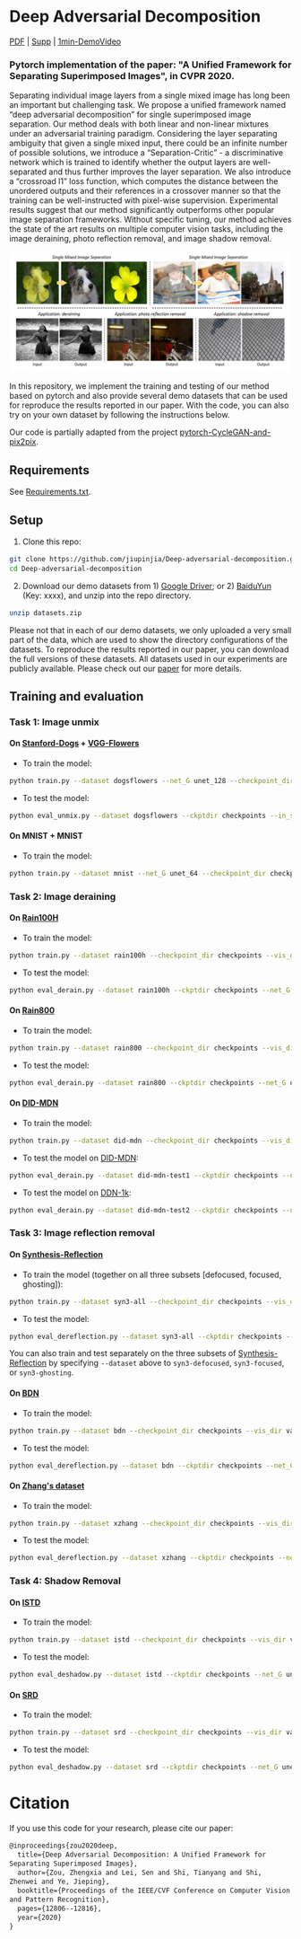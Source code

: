 # Deep Adversarial Decomposition 

[PDF](<https://openaccess.thecvf.com/content_CVPR_2020/papers/Zou_Deep_Adversarial_Decomposition_A_Unified_Framework_for_Separating_Superimposed_Images_CVPR_2020_paper.pdf>) | [Supp](<https://openaccess.thecvf.com/content_CVPR_2020/supplemental/Zou_Deep_Adversarial_Decomposition_CVPR_2020_supplemental.pdf>) | [1min-DemoVideo](<http://www-personal.umich.edu/~zzhengxi/zzx_gallery/5946-1min.mp4>) 

### Pytorch implementation of the paper: "A Unified Framework for Separating Superimposed Images", in CVPR 2020.

Separating individual image layers from a single mixed image has long been an important but challenging task. We propose a unified framework named “deep adversarial decomposition” for single superimposed image separation. Our method deals with both linear and non-linear mixtures under an adversarial training paradigm. Considering the layer separating ambiguity that given a single mixed input, there could be an infinite number of possible solutions, we introduce a “Separation-Critic” - a discriminative network which is trained to identify whether the output layers are well-separated and thus further improves the layer separation. We also introduce a “crossroad l1” loss function, which computes the distance between the unordered outputs and their references in a crossover manner so that the training can be well-instructed with pixel-wise supervision. Experimental results suggest that our method significantly outperforms other popular image separation frameworks. Without specific tuning, our method achieves the state of the art results on multiple computer vision tasks, including the image deraining, photo reflection removal, and image shadow removal. 

![teaser](fig/teaser.jpg)

In this repository, we implement the training and testing of our method based on pytorch and also provide several demo datasets that can be used for reproduce the results reported in our paper. With the code, you can also try on your own dataset by following the instructions below.

Our code is partially adapted from the project [pytorch-CycleGAN-and-pix2pix](https://github.com/junyanz/pytorch-CycleGAN-and-pix2pix).



## Requirements

See [Requirements.txt](requirements.txt).



## Setup

1. Clone this repo:

```bash
git clone https://github.com/jiupinjia/Deep-adversarial-decomposition.git 
cd Deep-adversarial-decomposition
```

2. Download our demo datasets from 1) [Google Driver](https://drive.google.com/open?id=1MIBstoZI1hJ2Rio2CP5Gq1KLJ0IVC1Rd); or 2) [BaiduYun](https://pan.baidu.com/s/17Lfh5LpXrTsxkwFdoi_Jhw) (Key: xxxx), and unzip into the repo directory.

```bash
unzip datasets.zip
```
   
   Please not that in each of our demo datasets, we only uploaded a very small part of the data, which are used to show the directory configurations of the datasets. To reproduce the results reported in our paper, you can download the full versions of these datasets. All datasets used in our experiments are publicly available. Please check out our [paper](https://openaccess.thecvf.com/content_CVPR_2020/papers/Zou_Deep_Adversarial_Decomposition_A_Unified_Framework_for_Separating_Superimposed_Images_CVPR_2020_paper.pdf) for more details.
   
   

## Training and evaluation



### Task 1: Image unmix

#### On [Stanford-Dogs](https://people.csail.mit.edu/khosla/papers/fgvc2011.pdf) + [VGG-Flowers](http://www.robots.ox.ac.uk/~men/papers/nilsback_cvpr06.pdf)

- To train the model:

```bash
python train.py --dataset dogsflowers --net_G unet_128 --checkpoint_dir checkpoints --vis_dir val_out --max_num_epochs 200 --batch_size 2 --enable_d1d2 --enable_d3 --enable_synfake --output_auto_enhance
```

- To test the model:

```bash
python eval_unmix.py --dataset dogsflowers --ckptdir checkpoints --in_size 128 --net_G unet_128 --save_output
```

#### On MNIST + MNIST

- To train the model:

```bash
python train.py --dataset mnist --net_G unet_64 --checkpoint_dir checkpoints --vis_dir val_out --max_num_epochs 200 --batch_size 2 --enable_d1d2 --enable_d3 --enable_synfake --output_auto_enhance
```



### Task 2: Image deraining

#### On [Rain100H](https://arxiv.org/abs/1609.07769) 

- To train the model:

```bash
python train.py --dataset rain100h --checkpoint_dir checkpoints --vis_dir val_out --max_num_epochs 200 --batch_size 2 --enable_d1d2 --enable_d3 --enable_synfake --net_G unet_512 --pixel_loss pixel_loss --metric psnr_gt1
```

- To test the model:

```bash
python eval_derain.py --dataset rain100h --ckptdir checkpoints --net_G unet_512 --in_size 512 --save_output
```

#### On [Rain800](https://arxiv.org/abs/1701.05957) 

- To train the model:

```bash
python train.py --dataset rain800 --checkpoint_dir checkpoints --vis_dir val_out --max_num_epochs 200 --batch_size 2 --enable_d1d2 --enable_d3 --enable_synfake --net_G unet_512 --pixel_loss pixel_loss --metric psnr_gt1
```

- To test the model:

```bash
python eval_derain.py --dataset rain800 --ckptdir checkpoints --net_G unet_512 --in_size 512 --save_output
```

#### On [DID-MDN](https://openaccess.thecvf.com/content_cvpr_2018/papers/Zhang_Density-Aware_Single_Image_CVPR_2018_paper.pdf) 

- To train the model:

```bash
python train.py --dataset did-mdn --checkpoint_dir checkpoints --vis_dir val_out --max_num_epochs 200 --batch_size 2 --enable_d1d2 --enable_d3 --enable_synfake --net_G unet_512 --pixel_loss pixel_loss --metric psnr_gt1
```

- To test the model on [DID-MDN](https://openaccess.thecvf.com/content_cvpr_2018/papers/Zhang_Density-Aware_Single_Image_CVPR_2018_paper.pdf):

```bash
python eval_derain.py --dataset did-mdn-test1 --ckptdir checkpoints --net_G unet_512 --save_output
```

- To test the model on [DDN-1k](https://openaccess.thecvf.com/content_cvpr_2018/papers/Zhang_Density-Aware_Single_Image_CVPR_2018_paper.pdf):

```bash
python eval_derain.py --dataset did-mdn-test2 --ckptdir checkpoints --net_G unet_512 --in_size 512 --save_output
```



### Task 3: Image reflection removal

#### On [Synthesis-Reflection](https://openaccess.thecvf.com/content_CVPR_2019/papers/Wen_Single_Image_Reflection_Removal_Beyond_Linearity_CVPR_2019_paper.pdf) 

- To train the model (together on all three subsets [defocused, focused, ghosting]):

```bash
python train.py --dataset syn3-all --checkpoint_dir checkpoints --vis_dir val_out --max_num_epochs 200 --batch_size 2 --enable_d1d2 --enable_d3 --enable_synfake --net_G unet_512 --pixel_loss pixel_loss --metric psnr_gt1
```

- To test the model:

```bash
python eval_dereflection.py --dataset syn3-all --ckptdir checkpoints --net_G unet_512 --in_size 512 --save_output
```
   
   You can also train and test separately on the three subsets of [Synthesis-Reflection](https://openaccess.thecvf.com/content_CVPR_2019/papers/Wen_Single_Image_Reflection_Removal_Beyond_Linearity_CVPR_2019_paper.pdf) by specifying `--dataset` above to `syn3-defocused`, `syn3-focused`, or `syn3-ghosting`. 

#### On [BDN](https://openaccess.thecvf.com/content_ECCV_2018/papers/Jie_Yang_Seeing_Deeply_and_ECCV_2018_paper.pdf) 

- To train the model:

```bash
python train.py --dataset bdn --checkpoint_dir checkpoints --vis_dir val_out --max_num_epochs 200 --batch_size 2 --enable_d1d2 --enable_d3 --enable_synfake --net_G unet_256 --pixel_loss pixel_loss --metric psnr_gt1
```

- To test the model:

```bash
python eval_dereflection.py --dataset bdn --ckptdir checkpoints --net_G unet_256 --in_size 256 --save_output
```


#### On [Zhang's dataset](https://openaccess.thecvf.com/content_cvpr_2018/papers/Zhang_Single_Image_Reflection_CVPR_2018_paper.pdf) 

- To train the model:

```bash
python train.py --dataset xzhang --checkpoint_dir checkpoints --vis_dir val_out --max_num_epochs 200 --batch_size 2 --enable_d1d2 --enable_d3 --enable_synfake --net_G unet_512 --pixel_loss pixel_loss --metric psnr_gt1
```

- To test the model:

```bash
python eval_dereflection.py --dataset xzhang --ckptdir checkpoints --net_G unet_512 --in_size 512 --save_output
```



### Task 4: Shadow Removal

#### On [ISTD](https://openaccess.thecvf.com/content_cvpr_2018/papers/Wang_Stacked_Conditional_Generative_CVPR_2018_paper.pdf) 

- To train the model:

```bash
python train.py --dataset istd --checkpoint_dir checkpoints --vis_dir val_out --max_num_epochs 200 --batch_size 2 --enable_d1d2 --enable_d3 --enable_synfake --net_G unet_256 --pixel_loss pixel_loss --metric labrmse_gt1
```

- To test the model:

```bash
python eval_deshadow.py --dataset istd --ckptdir checkpoints --net_G unet_256 --in_size 256 --save_output
```


#### On [SRD](https://openaccess.thecvf.com/content_cvpr_2017/papers/Qu_DeshadowNet_A_Multi-Context_CVPR_2017_paper.pdf) 

- To train the model:

```bash
python train.py --dataset srd --checkpoint_dir checkpoints --vis_dir val_out --max_num_epochs 200 --batch_size 2 --enable_d1d2 --enable_d3 --enable_synfake --net_G unet_512 --pixel_loss pixel_loss --metric labrmse_gt1
```

- To test the model:

```bash
python eval_deshadow.py --dataset srd --ckptdir checkpoints --net_G unet_512 --in_size 512 --save_output
```




# Citation

If you use this code for your research, please cite our paper:

``````
@inproceedings{zou2020deep,
  title={Deep Adversarial Decomposition: A Unified Framework for Separating Superimposed Images},
  author={Zou, Zhengxia and Lei, Sen and Shi, Tianyang and Shi, Zhenwei and Ye, Jieping},
  booktitle={Proceedings of the IEEE/CVF Conference on Computer Vision and Pattern Recognition},
  pages={12806--12816},
  year={2020}
}
``````
